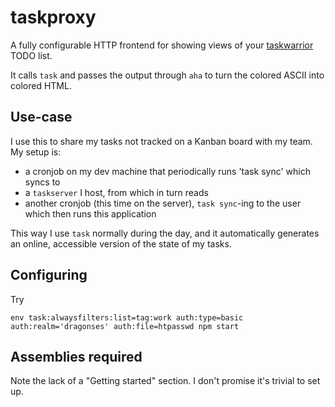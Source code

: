 # taskproxy

A fully configurable HTTP frontend for showing views of your [taskwarrior](http://taskwarrior.org/) TODO list.

It calls `task` and passes the output through `aha` to turn the colored ASCII into colored HTML.

## Use-case

I use this to share my tasks not tracked on a Kanban board with my team. My setup is:

 * a cronjob on my dev machine that periodically runs 'task sync' which syncs to
 * a `taskserver` I host, from which in turn reads
 * another cronjob (this time on the server), `task sync`-ing to the user which then runs this application

This way I use `task` normally during the day, and it automatically generates an online, accessible version of
the state of my tasks.

## Configuring

Try
```
env task:alwaysfilters:list=tag:work auth:type=basic auth:realm='dragonses' auth:file=htpasswd npm start
```

## Assemblies required

Note the lack of a "Getting started" section. I don't promise it's trivial to set up.

